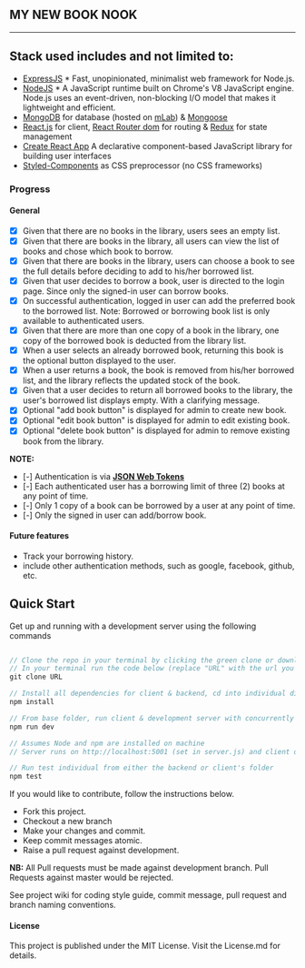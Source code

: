## MY NEW BOOK NOOK

---

## Stack used includes and not limited to:

- [ExpressJS](http://expressjs.com/) \* Fast, unopinionated, minimalist web framework for Node.js.
- [NodeJS](https://nodejs.org/en/) \* A JavaScript runtime built on Chrome's V8 JavaScript engine. Node.js uses an event-driven, non-blocking I/O model that makes it lightweight and efficient.
- [MongoDB](https://www.mongodb.com/) for database (hosted on [mLab](https://mlab.com/)) & [Mongoose](https://mongoosejs.com/)
- [React.js](https://reactjs.org) for client, [React Router dom](https://www.npmjs.com/package/react-router-dom/) for routing & [Redux](https://redux.js.org/basics/usagewithreact) for state management
- [Create React App](https://github.com/facebook/create-react-app) A declarative component-based JavaScript library for building user interfaces
- [Styled-Components](https://styled-components.com/) as CSS preprocessor (no CSS frameworks)

### Progress

#### General

- [x] Given that there are no books in the library, users sees an empty list.
- [x] Given that there are books in the library, all users can view the list of books and chose which book to borrow.
- [x] Given that there are books in the library, users can choose a book to see the full details before deciding to add to his/her borrowed list.
- [x] Given that user decides to borrow a book, user is directed to the login page. Since only the signed-in user can borrow books.
- [x] On successful authentication, logged in user can add the preferred book to the borrowed list. Note: Borrowed or borrowing book list is only available to authenticated users.
- [x] Given​ that there are more than one copy of a book in the library, one copy of the borrowed book is deducted from the library list.
- [x] When a user selects an already borrowed book, returning this book is the optional button displayed to the user.
- [x] When a user returns a book, the book is removed from his/her borrowed list, and the library reflects the updated stock of the book.
- [x] Given that a user decides to return all borrowed books to the library, the user's borrowed list displays empty. With a clarifying message.
- [x] Optional "add book button" is displayed for admin to create new book.
- [x] Optional "edit book button" is displayed for admin to edit existing book.
- [x] Optional "delete book button" is displayed for admin to remove existing book from the library.

**NOTE:**

- [-] Authentication is via [**JSON Web Tokens**](https://jwt.io/)
- [-] Each authenticated user has a borrowing limit of three (2) books at any point of time.
- [-] Only 1 copy of a book can be borrowed by a user at any point of time.
- [-] Only the signed in user can add/borrow book.

#### Future features

- Track your borrowing history.
- include other authentication methods, such as google, facebook, github, etc.

## Quick Start

Get up and running with a development server using the following commands

```javascript

// Clone the repo in your terminal by clicking the green clone or download button at the top right and copy the url
// In your terminal run the code below (replace "URL" with the url you copied)
git clone URL

// Install all dependencies for client & backend, cd into individual directories. (e.g. cd /backend && npm install).
npm install

// From base folder, run client & development server with concurrently
npm run dev

// Assumes Node and npm are installed on machine
// Server runs on http://localhost:5001 (set in server.js) and client on http://localhost:3000 (default for Create React App)

// Run test individual from either the backend or client's folder
npm test
```

If you would like to contribute, follow the instructions below.

- Fork this project.
- Checkout a new branch
- Make your changes and commit.
- Keep commit messages atomic.
- Raise a pull request against development.

**NB:** All Pull requests must be made against development branch. Pull Requests against master would be rejected.

See project wiki for coding style guide, commit message, pull request and branch naming conventions.

#### License

This project is published under the MIT License. Visit the License.md for details.

